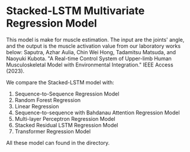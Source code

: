 # Stacked-LSTM Multivariate Regression Model
This model is make for muscle estimation.
The input are the joints' angle, and the output is the muscle activation value from our laboratory works below:
Saputra, Azhar Aulia, Chin Wei Hong, Tadamitsu Matsuda, and Naoyuki Kubota. "A Real-time Control System of Upper-limb Human Musculoskeletal Model with Environmental Integration." IEEE Access (2023).

We compare the Stacked-LSTM model with:
1) Sequence-to-Sequence Regression Model
2) Random Forest Regression
3) Linear Regression
4) Sequence-to-sequence with Bahdanau Attention Regression Model
5) Multi-layer Perceptron Regression Model
6) Stacked Residual LSTM Regression Model
7) Transformer Regression Model

All these model can found in the directory.

